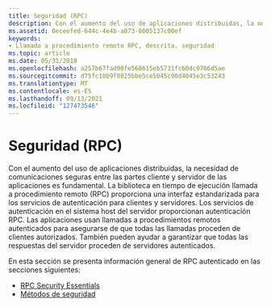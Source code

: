 ```yaml
---
title: Seguridad (RPC)
description: Con el aumento del uso de aplicaciones distribuidas, la necesidad de comunicaciones seguras entre las partes cliente y servidor de las aplicaciones es fundamental.
ms.assetid: 0eceefed-644c-4e4b-a873-8005137c00ef
keywords:
- Llamada a procedimiento remoto RPC, descrita, seguridad
ms.topic: article
ms.date: 05/31/2018
ms.openlocfilehash: a257b67fad90fe568615eb5731fc60dc9706d5ae
ms.sourcegitcommit: d75fc10b9f0825bbe5ce5045c90d4045e3c53243
ms.translationtype: MT
ms.contentlocale: es-ES
ms.lasthandoff: 09/13/2021
ms.locfileid: "127473546"
---
```

# <a name="security-rpc"></a>Seguridad (RPC)

Con el aumento del uso de aplicaciones distribuidas, la necesidad de comunicaciones seguras entre las partes cliente y servidor de las aplicaciones es fundamental. La biblioteca en tiempo de ejecución llamada a procedimiento remoto (RPC) proporciona una interfaz estandarizada para los servicios de autenticación para clientes y servidores. Los servicios de autenticación en el sistema host del servidor proporcionan autenticación RPC. Las aplicaciones usan llamadas a procedimientos remotos autenticados para asegurarse de que todas las llamadas proceden de clientes autorizados. También pueden ayudar a garantizar que todas las respuestas del servidor proceden de servidores autenticados.

En esta sección se presenta información general de RPC autenticado en las secciones siguientes:

-   [RPC Security Essentials](rpc-security-essentials.md)
-   [Métodos de seguridad](security-methods.md)

 

 




